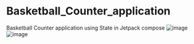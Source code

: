 # Basketball_Counter_application
Basketball Counter application using State in Jetpack compose
![image](https://user-images.githubusercontent.com/68838314/169817181-b7c04dbe-a9bc-4873-ab76-52acddf24f3a.png)
![image](https://user-images.githubusercontent.com/68838314/169817309-fa5479df-a817-4eeb-8f62-d8bbdc4a16f9.png)

